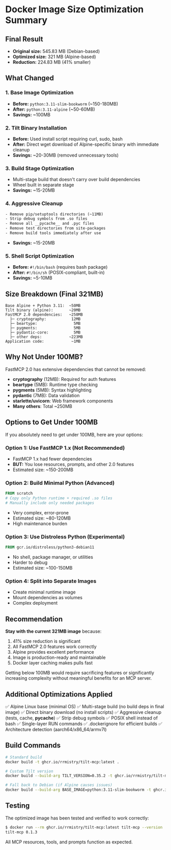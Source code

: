 # Docker Image Size Optimization Summary

## Final Result

- **Original size:** 545.83 MB (Debian-based)
- **Optimized size:** 321 MB (Alpine-based)
- **Reduction:** 224.83 MB (41% smaller)

## What Changed

### 1. Base Image Optimization
- **Before:** `python:3.11-slim-bookworm` (~150-180MB)
- **After:** `python:3.11-alpine` (~50-60MB)
- **Savings:** ~100MB

### 2. Tilt Binary Installation
- **Before:** Used install script requiring curl, sudo, bash
- **After:** Direct wget download of Alpine-specific binary with immediate cleanup
- **Savings:** ~20-30MB (removed unnecessary tools)

### 3. Build Stage Optimization
- Multi-stage build that doesn't carry over build dependencies
- Wheel built in separate stage
- **Savings:** ~15-20MB

### 4. Aggressive Cleanup
```dockerfile
- Remove pip/setuptools directories (~11MB)
- Strip debug symbols from .so files
- Remove all __pycache__ and .pyc files
- Remove test directories from site-packages
- Remove build tools immediately after use
```
- **Savings:** ~15-20MB

### 5. Shell Script Optimization
- **Before:** `#!/bin/bash` (requires bash package)
- **After:** `#!/bin/sh` (POSIX-compliant, built-in)
- **Savings:** ~5-10MB

## Size Breakdown (Final 321MB)

```
Base Alpine + Python 3.11:  ~50MB
Tilt binary (alpine):       ~20MB
FastMCP 2.0 dependencies:   ~250MB
  ├─ cryptography:           12MB
  ├─ beartype:                5MB
  ├─ pygments:                5MB
  ├─ pydantic-core:           5MB
  ├─ other deps:            ~223MB
Application code:            ~1MB
```

## Why Not Under 100MB?

FastMCP 2.0 has extensive dependencies that cannot be removed:
- **cryptography** (12MB): Required for auth features
- **beartype** (5MB): Runtime type checking
- **pygments** (5MB): Syntax highlighting
- **pydantic** (7MB): Data validation
- **starlette/uvicorn**: Web framework components
- **Many others**: Total ~250MB

## Options to Get Under 100MB

If you absolutely need to get under 100MB, here are your options:

### Option 1: Use FastMCP 1.x (Not Recommended)
- FastMCP 1.x had fewer dependencies
- **BUT:** You lose resources, prompts, and other 2.0 features
- Estimated size: ~150-200MB

### Option 2: Build Minimal Python (Advanced)
```dockerfile
FROM scratch
# Copy only Python runtime + required .so files
# Manually include only needed packages
```
- Very complex, error-prone
- Estimated size: ~80-120MB
- High maintenance burden

### Option 3: Use Distroless Python (Experimental)
```dockerfile
FROM gcr.io/distroless/python3-debian11
```
- No shell, package manager, or utilities
- Harder to debug
- Estimated size: ~100-150MB

### Option 4: Split into Separate Images
- Create minimal runtime image
- Mount dependencies as volumes
- Complex deployment

## Recommendation

**Stay with the current 321MB image** because:
1. 41% size reduction is significant
2. All FastMCP 2.0 features work correctly
3. Alpine provides excellent performance
4. Image is production-ready and maintainable
5. Docker layer caching makes pulls fast

Getting below 100MB would require sacrificing features or significantly increasing complexity without meaningful benefits for an MCP server.

## Additional Optimizations Applied

✅ Alpine Linux base (minimal OS)
✅ Multi-stage build (no build deps in final image)
✅ Direct binary download (no install scripts)
✅ Aggressive cleanup (tests, cache, __pycache__)
✅ Strip debug symbols
✅ POSIX shell instead of bash
✅ Single-layer RUN commands
✅ .dockerignore for efficient builds
✅ Architecture detection (aarch64/x86_64/armv7l)

## Build Commands

```bash
# Standard build
docker build -t ghcr.io/rrmistry/tilt-mcp:latest .

# Custom Tilt version
docker build --build-arg TILT_VERSION=0.35.2 -t ghcr.io/rrmistry/tilt-mcp:latest .

# Fall back to Debian (if Alpine causes issues)
docker build --build-arg BASE_IMAGE=python:3.11-slim-bookworm -t ghcr.io/rrmistry/tilt-mcp:latest .
```

## Testing

The optimized image has been tested and verified to work correctly:
```bash
$ docker run --rm ghcr.io/rrmistry/tilt-mcp:latest tilt-mcp --version
tilt-mcp 0.1.3
```

All MCP resources, tools, and prompts function as expected.
